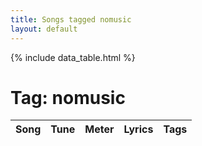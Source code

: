 ```yaml
---
title: Songs tagged nomusic
layout: default
---
```

{% include data_table.html %}
# Tag: nomusic
<table id='song-table'><thead><th>Song</th><th>Tune</th><th>Meter</th><th>Lyrics</th><th>Tags</th></thead>
